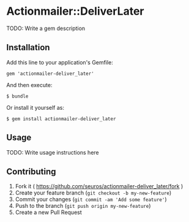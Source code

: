 # Actionmailer::DeliverLater

TODO: Write a gem description

## Installation

Add this line to your application's Gemfile:

    gem 'actionmailer-deliver_later'

And then execute:

    $ bundle

Or install it yourself as:

    $ gem install actionmailer-deliver_later

## Usage

TODO: Write usage instructions here

## Contributing

1. Fork it ( https://github.com/seuros/actionmailer-deliver_later/fork )
2. Create your feature branch (`git checkout -b my-new-feature`)
3. Commit your changes (`git commit -am 'Add some feature'`)
4. Push to the branch (`git push origin my-new-feature`)
5. Create a new Pull Request
